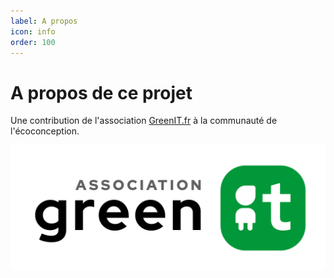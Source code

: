 ```yaml
---
label: A propos
icon: info
order: 100
---
```


# A propos de ce projet

Une contribution de l'association [GreenIT.fr](https://asso.greenit.fr/) à la communauté de l'écoconception.

[![](./static/logo-asso-greenit.svg "Aller sur le site de l'association")](https://asso.greenit.fr/)

